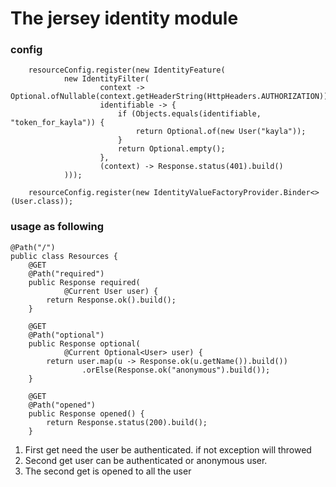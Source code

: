 # The jersey identity module
### config
```
    resourceConfig.register(new IdentityFeature(
            new IdentityFilter(
                    context -> Optional.ofNullable(context.getHeaderString(HttpHeaders.AUTHORIZATION)),
                    identifiable -> {
                        if (Objects.equals(identifiable, "token_for_kayla")) {
                            return Optional.of(new User("kayla"));
                        }
                        return Optional.empty();
                    },
                    (context) -> Response.status(401).build()
            )));

    resourceConfig.register(new IdentityValueFactoryProvider.Binder<>(User.class));
```
### usage as following
```
@Path("/")
public class Resources {
    @GET
    @Path("required")
    public Response required(
            @Current User user) {
        return Response.ok().build();
    }

    @GET
    @Path("optional")
    public Response optional(
            @Current Optional<User> user) {
        return user.map(u -> Response.ok(u.getName()).build())
                .orElse(Response.ok("anonymous").build());
    }

    @GET
    @Path("opened")
    public Response opened() {
        return Response.status(200).build();
    }
```
1. First get need the user be authenticated. if not exception will throwed
2. Second get user can be authenticated or anonymous user.
3. The second get is opened to all the user
